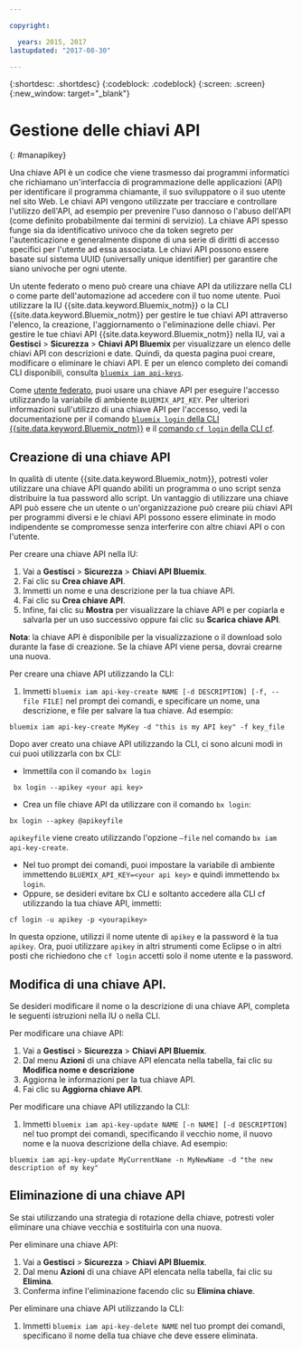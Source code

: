 ```yaml
---

copyright:

  years: 2015, 2017
lastupdated: "2017-08-30"

---
```


{:shortdesc: .shortdesc}
{:codeblock: .codeblock}
{:screen: .screen}
{:new_window: target="_blank"}

# Gestione delle chiavi API
{: #manapikey}

Una chiave API è un codice che viene trasmesso dai programmi informatici che richiamano un'interfaccia di programmazione delle applicazioni (API) per identificare il programma chiamante, il suo sviluppatore o il suo utente nel sito Web. Le chiavi API vengono utilizzate per tracciare e controllare l'utilizzo dell'API, ad esempio per prevenire l'uso dannoso o l'abuso dell'API (come definito probabilmente dai termini di servizio). La chiave API spesso funge sia da identificativo univoco che da token segreto per l'autenticazione e generalmente dispone di una serie di diritti di accesso specifici per l'utente ad essa associata. Le chiavi API possono essere basate sul sistema UUID (universally unique identifier) per garantire che siano univoche per ogni utente.

Un utente federato o meno può creare una chiave API da utilizzare nella CLI o come parte dell'automazione ad accedere con il tuo nome utente. Puoi utilizzare la IU {{site.data.keyword.Bluemix_notm}} o la CLI {{site.data.keyword.Bluemix_notm}} per gestire le tue chiavi API attraverso l'elenco, la creazione, l'aggiornamento o l'eliminazione delle chiavi. Per gestire le tue chiavi API {{site.data.keyword.Bluemix_notm}} nella IU, vai a **Gestisci** &gt; **Sicurezza** &gt; **Chiavi API Bluemix** per visualizzare un elenco delle chiavi API con descrizioni e date. Quindi, da questa pagina puoi creare, modificare o eliminare le chiavi API. E per un elenco completo dei comandi CLI disponibili, consulta [`bluemix iam api-keys`](/docs/cli/reference/bluemix_cli/bx_cli.html#bluemix_iam).

Come [utente federato](/docs/admin/adminpublic.html#federatedid), puoi usare una chiave API per eseguire l'accesso utilizzando la variabile di ambiente `BLUEMIX_API_KEY`. Per ulteriori informazioni sull'utilizzo di una chiave API per l'accesso, vedi la documentazione per il comando [ `bluemix login` della CLI {{site.data.keyword.Bluemix_notm}}](/docs/cli/reference/bluemix_cli/bx_cli.html#bluemix_login) e il [comando `cf login` della CLI cf](/docs/cli/reference/cfcommands/index.html#cf_login).

## Creazione di una chiave API

In qualità di utente {{site.data.keyword.Bluemix_notm}}, potresti voler utilizzare una chiave API quando abiliti un programma o uno script senza distribuire la tua password allo script. Un vantaggio di utilizzare una chiave API può essere che un utente o un'organizzazione può creare più chiavi API per programmi diversi e le chiavi API possono essere eliminate in modo indipendente se compromesse senza interferire con altre chiavi API o con l'utente.

Per creare una chiave API nella IU:

1. Vai a **Gestisci** &gt; **Sicurezza** &gt; **Chiavi API Bluemix**.
2. Fai clic su **Crea chiave API**.
3. Immetti un nome e una descrizione per la tua chiave API.
4. Fai clic su **Crea chiave API**.
5. Infine, fai clic su **Mostra** per visualizzare la chiave API e per copiarla e salvarla per un uso successivo oppure fai clic su **Scarica chiave API**.

**Nota**: la chiave API è disponibile per la visualizzazione o il download solo durante la fase di creazione. Se la chiave API viene persa, dovrai crearne una nuova.

Per creare una chiave API utilizzando la CLI:

1. Immetti `bluemix iam api-key-create NAME [-d DESCRIPTION] [-f, --file FILE]` nel prompt dei comandi, e specificare un nome, una descrizione, e file per salvare la tua chiave. Ad
esempio:

```
bluemix iam api-key-create MyKey -d "this is my API key" -f key_file
``` 

Dopo aver creato una chiave API utilizzando la CLI, ci sono alcuni modi in cui puoi utilizzarla con bx CLI:

* Immettila con il comando `bx login`
```
 bx login --apikey <your api key>
```
* Crea un file chiave API da utilizzare con il comando `bx login`: 
 ```
 bx login --apkey @apikeyfile
 ```
 `apikeyfile` viene creato utilizzando l'opzione `—file` nel comando `bx iam api-key-create`.
* Nel tuo prompt dei comandi, puoi impostare la variabile di ambiente immettendo `BLUEMIX_API_KEY=<your api key>` e quindi immettendo `bx login`.
* Oppure, se desideri evitare bx CLI e soltanto accedere alla CLI cf utilizzando la tua chiave API, immetti:
 ```
 cf login -u apikey -p <yourapikey>
 ```
  In questa opzione, utilizzi il nome utente di `apikey` e la password è la tua `apikey`. Ora, puoi utilizzare `apikey` in altri strumenti come Eclipse o in altri posti che richiedono che `cf login` accetti solo il nome utente e la password.

## Modifica di una chiave API.

Se desideri modificare il nome o la descrizione di una chiave API, completa le seguenti istruzioni nella IU o nella CLI.

Per modificare una chiave API:

1. Vai a **Gestisci** &gt; **Sicurezza** &gt; **Chiavi API Bluemix**.
2. Dal menu **Azioni** di una chiave API elencata nella tabella, fai clic su **Modifica nome e descrizione** 
3. Aggiorna le informazioni per la tua chiave API.
4. Fai clic su **Aggiorna chiave API**.

Per modificare una chiave API utilizzando la CLI:

1. Immetti `bluemix iam api-key-update NAME [-n NAME] [-d DESCRIPTION]` nel tuo prompt dei comandi, specificando il vecchio nome, il nuovo nome e la nuova descrizione della chiave. Ad
esempio:

```
bluemix iam api-key-update MyCurrentName -n MyNewName -d "the new description of my key"
```

## Eliminazione di una chiave API

Se stai utilizzando una strategia di rotazione della chiave, potresti voler eliminare una chiave vecchia e sostituirla con una nuova.

Per eliminare una chiave API: 

1. Vai a **Gestisci** &gt; **Sicurezza** &gt; **Chiavi API Bluemix**.
2. Dal menu **Azioni** di una chiave API elencata nella tabella, fai clic su **Elimina**.
3. Conferma infine l'eliminazione facendo clic su **Elimina chiave**.

Per eliminare una chiave API utilizzando la CLI:
1. Immetti `bluemix iam api-key-delete NAME` nel tuo prompt dei comandi, specificano il nome della tua chiave che deve essere eliminata.
